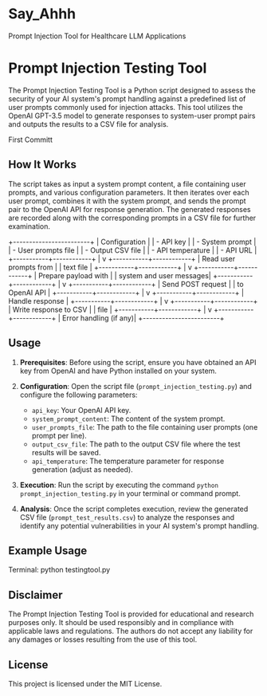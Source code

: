 # Say_Ahhh
Prompt Injection Tool for Healthcare LLM Applications
# Prompt Injection Testing Tool

The Prompt Injection Testing Tool is a Python script designed to assess the security of your AI system's prompt handling against a predefined list of user prompts commonly used for injection attacks. This tool utilizes the OpenAI GPT-3.5 model to generate responses to system-user prompt pairs and outputs the results to a CSV file for analysis.

First Committ

## How It Works

The script takes as input a system prompt content, a file containing user prompts, and various configuration parameters. It then iterates over each user prompt, combines it with the system prompt, and sends the prompt pair to the OpenAI API for response generation. The generated responses are recorded along with the corresponding prompts in a CSV file for further examination.

+------------------------+
|      Configuration     |
| - API key              |
| - System prompt        |
| - User prompts file    |
| - Output CSV file      |
| - API temperature      |
| - API URL              |
+-----------+------------+
            |
            v
+-----------+------------+
| Read user prompts from |
|       text file        |
+-----------+------------+
            |
            v
+-----------+------------+
| Prepare payload with   |
| system and user messages|
+-----------+------------+
            |
            v
+-----------+------------+
|   Send POST request    |
|    to OpenAI API       |
+-----------+------------+
            |
            v
+-----------+------------+
|   Handle response      |
+-----------+------------+
            |
            v
+-----------+------------+
| Write response to CSV  |
|         file           |
+-----------+------------+
            |
            v
+-----------+------------+
|  Error handling (if any)|
+------------------------+

## Usage

1. **Prerequisites**: Before using the script, ensure you have obtained an API key from OpenAI and have Python installed on your system.

2. **Configuration**: Open the script file (`prompt_injection_testing.py`) and configure the following parameters:
   - `api_key`: Your OpenAI API key.
   - `system_prompt_content`: The content of the system prompt.
   - `user_prompts_file`: The path to the file containing user prompts (one prompt per line).
   - `output_csv_file`: The path to the output CSV file where the test results will be saved.
   - `api_temperature`: The temperature parameter for response generation (adjust as needed).

3. **Execution**: Run the script by executing the command `python prompt_injection_testing.py` in your terminal or command prompt.

4. **Analysis**: Once the script completes execution, review the generated CSV file (`prompt_test_results.csv`) to analyze the responses and identify any potential vulnerabilities in your AI system's prompt handling.

## Example Usage
Terminal:
python testingtool.py


## Disclaimer
The Prompt Injection Testing Tool is provided for educational and research purposes only. It should be used responsibly and in compliance with applicable laws and regulations. The authors do not accept any liability for any damages or losses resulting from the use of this tool.


## License
This project is licensed under the MIT License.
